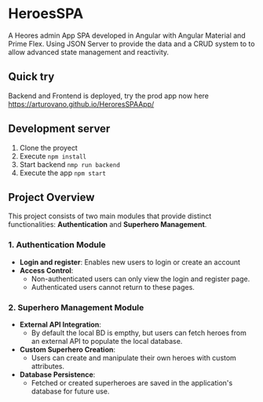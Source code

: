 # HeroesSPA

A Heores admin App SPA developed in Angular with Angular Material and Prime Flex. 
Using JSON Server to provide the data and a CRUD system to to allow advanced state management and reactivity.

## Quick try

Backend and Frontend is deployed, try the prod app now here https://arturovano.github.io/HeroresSPAApp/

## Development server

1. Clone the proyect
2. Execute `npm install`
3. Start backend `nmp run backend`
4. Execute the app `npm start`

## Project Overview

This project consists of two main modules that provide distinct functionalities: **Authentication** and **Superhero Management**.

### **1. Authentication Module**

- **Login and register**: Enables new users to login or create an account
- **Access Control**: 
  - Non-authenticated users can only view the login and register page.
  - Authenticated users cannot return to these pages.
    
### **2. Superhero Management Module**

- **External API Integration**: 
  - By default the local BD is empthy, but users can fetch heroes from an external API to populate the local database.
- **Custom Superhero Creation**: 
  - Users can create and manipulate their own heroes with custom attributes.
- **Database Persistence**: 
  - Fetched or created superheroes are saved in the application's database for future use.
